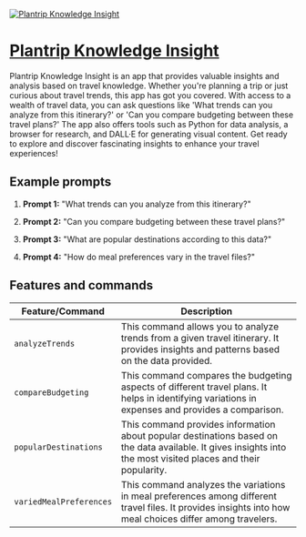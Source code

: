 [![Plantrip Knowledge Insight](https://files.oaiusercontent.com/file-Q940F1T7wDVHFGCXjafzKg5Q?se=2123-10-16T19%3A14%3A46Z&sp=r&sv=2021-08-06&sr=b&rscc=max-age%3D31536000%2C%20immutable&rscd=attachment%3B%20filename%3Dplantrip-compass%2520%25283%2529.jpg&sig=xxXMBpJ86VhyXj7yTUGlOdNCUkxv7tgd5FMf6hqvxiI%3D)](https://chat.openai.com/g/g-uzFPHWOLf-plantrip)

# [Plantrip Knowledge Insight](https://chat.openai.com/g/g-uzFPHWOLf-plantrip)

Plantrip Knowledge Insight is an app that provides valuable insights and analysis based on travel knowledge. Whether you're planning a trip or just curious about travel trends, this app has got you covered. With access to a wealth of travel data, you can ask questions like 'What trends can you analyze from this itinerary?' or 'Can you compare budgeting between these travel plans?' The app also offers tools such as Python for data analysis, a browser for research, and DALL·E for generating visual content. Get ready to explore and discover fascinating insights to enhance your travel experiences!

## Example prompts

1. **Prompt 1:** "What trends can you analyze from this itinerary?"

2. **Prompt 2:** "Can you compare budgeting between these travel plans?"

3. **Prompt 3:** "What are popular destinations according to this data?"

4. **Prompt 4:** "How do meal preferences vary in the travel files?"

## Features and commands

| Feature/Command | Description |
| --- | --- |
| `analyzeTrends` | This command allows you to analyze trends from a given travel itinerary. It provides insights and patterns based on the data provided. |
| `compareBudgeting` | This command compares the budgeting aspects of different travel plans. It helps in identifying variations in expenses and provides a comparison. |
| `popularDestinations` | This command provides information about popular destinations based on the data available. It gives insights into the most visited places and their popularity. |
| `variedMealPreferences` | This command analyzes the variations in meal preferences among different travel files. It provides insights into how meal choices differ among travelers. |